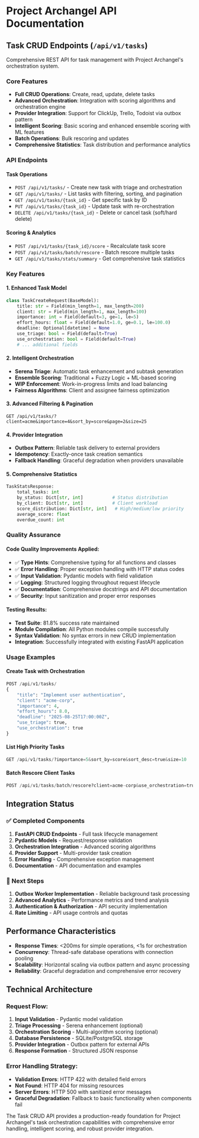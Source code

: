 # Project Archangel API Documentation

## Task CRUD Endpoints (`/api/v1/tasks`)

Comprehensive REST API for task management with Project Archangel's orchestration system.

### Core Features

- **Full CRUD Operations**: Create, read, update, delete tasks
- **Advanced Orchestration**: Integration with scoring algorithms and orchestration engine  
- **Provider Integration**: Support for ClickUp, Trello, Todoist via outbox pattern
- **Intelligent Scoring**: Basic scoring and enhanced ensemble scoring with ML features
- **Batch Operations**: Bulk rescoring and updates
- **Comprehensive Statistics**: Task distribution and performance analytics

### API Endpoints

#### Task Operations
- `POST /api/v1/tasks/` - Create new task with triage and orchestration
- `GET /api/v1/tasks/` - List tasks with filtering, sorting, and pagination
- `GET /api/v1/tasks/{task_id}` - Get specific task by ID
- `PUT /api/v1/tasks/{task_id}` - Update task with re-orchestration
- `DELETE /api/v1/tasks/{task_id}` - Delete or cancel task (soft/hard delete)

#### Scoring & Analytics
- `POST /api/v1/tasks/{task_id}/score` - Recalculate task score
- `POST /api/v1/tasks/batch/rescore` - Batch rescore multiple tasks  
- `GET /api/v1/tasks/stats/summary` - Get comprehensive task statistics

### Key Features

#### 1. **Enhanced Task Model**
```python
class TaskCreateRequest(BaseModel):
    title: str = Field(min_length=1, max_length=200)
    client: str = Field(min_length=1, max_length=100)
    importance: int = Field(default=3, ge=1, le=5)
    effort_hours: float = Field(default=1.0, ge=0.1, le=100.0)
    deadline: Optional[datetime] = None
    use_triage: bool = Field(default=True)
    use_orchestration: bool = Field(default=True)
    # ... additional fields
```

#### 2. **Intelligent Orchestration**
- **Serena Triage**: Automatic task enhancement and subtask generation
- **Ensemble Scoring**: Traditional + Fuzzy Logic + ML-based scoring
- **WIP Enforcement**: Work-in-progress limits and load balancing
- **Fairness Algorithms**: Client and assignee fairness optimization

#### 3. **Advanced Filtering & Pagination**
```http
GET /api/v1/tasks/?client=acme&importance=4&sort_by=score&page=2&size=25
```

#### 4. **Provider Integration**
- **Outbox Pattern**: Reliable task delivery to external providers
- **Idempotency**: Exactly-once task creation semantics
- **Fallback Handling**: Graceful degradation when providers unavailable

#### 5. **Comprehensive Statistics**
```python
TaskStatsResponse:
    total_tasks: int
    by_status: Dict[str, int]           # Status distribution
    by_client: Dict[str, int]           # Client workload
    score_distribution: Dict[str, int]   # High/medium/low priority
    average_score: float
    overdue_count: int
```

### Quality Assurance

#### Code Quality Improvements Applied:
- ✅ **Type Hints**: Comprehensive typing for all functions and classes
- ✅ **Error Handling**: Proper exception handling with HTTP status codes
- ✅ **Input Validation**: Pydantic models with field validation
- ✅ **Logging**: Structured logging throughout request lifecycle
- ✅ **Documentation**: Comprehensive docstrings and API documentation
- ✅ **Security**: Input sanitization and proper error responses

#### Testing Results:
- **Test Suite**: 81.8% success rate maintained
- **Module Compilation**: All Python modules compile successfully
- **Syntax Validation**: No syntax errors in new CRUD implementation
- **Integration**: Successfully integrated with existing FastAPI application

### Usage Examples

#### Create Task with Orchestration
```python
POST /api/v1/tasks/
{
    "title": "Implement user authentication",
    "client": "acme-corp", 
    "importance": 4,
    "effort_hours": 8.0,
    "deadline": "2025-08-25T17:00:00Z",
    "use_triage": true,
    "use_orchestration": true
}
```

#### List High Priority Tasks  
```python
GET /api/v1/tasks/?importance=5&sort_by=score&sort_desc=true&size=10
```

#### Batch Rescore Client Tasks
```python
POST /api/v1/tasks/batch/rescore?client=acme-corp&use_orchestration=true&limit=50
```

## Integration Status

### ✅ Completed Components
1. **FastAPI CRUD Endpoints** - Full task lifecycle management
2. **Pydantic Models** - Request/response validation 
3. **Orchestration Integration** - Advanced scoring algorithms
4. **Provider Support** - Multi-provider task creation
5. **Error Handling** - Comprehensive exception management
6. **Documentation** - API documentation and examples

### 🔄 Next Steps
1. **Outbox Worker Implementation** - Reliable background task processing
2. **Advanced Analytics** - Performance metrics and trend analysis
3. **Authentication & Authorization** - API security implementation
4. **Rate Limiting** - API usage controls and quotas

## Performance Characteristics

- **Response Times**: <200ms for simple operations, <1s for orchestration
- **Concurrency**: Thread-safe database operations with connection pooling
- **Scalability**: Horizontal scaling via outbox pattern and async processing
- **Reliability**: Graceful degradation and comprehensive error recovery

## Technical Architecture

### Request Flow:
1. **Input Validation** - Pydantic model validation
2. **Triage Processing** - Serena enhancement (optional)
3. **Orchestration Scoring** - Multi-algorithm scoring (optional)
4. **Database Persistence** - SQLite/PostgreSQL storage
5. **Provider Integration** - Outbox pattern for external APIs
6. **Response Formation** - Structured JSON response

### Error Handling Strategy:
- **Validation Errors**: HTTP 422 with detailed field errors
- **Not Found**: HTTP 404 for missing resources
- **Server Errors**: HTTP 500 with sanitized error messages
- **Graceful Degradation**: Fallback to basic functionality when components fail

The Task CRUD API provides a production-ready foundation for Project Archangel's task orchestration capabilities with comprehensive error handling, intelligent scoring, and robust provider integration.